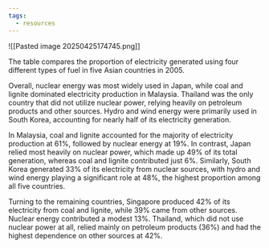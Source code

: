 ```yaml
---
tags:
  - resources
---
```

![[Pasted image 20250425174745.png]]

The table compares the proportion of electricity generated using four different types of fuel in five Asian countries in 2005.

Overall, nuclear energy was most widely used in Japan, while coal and lignite dominated electricity production in Malaysia. Thailand was the only country that did not utilize nuclear power, relying heavily on petroleum products and other sources. Hydro and wind energy were primarily used in South Korea, accounting for nearly half of its electricity generation.

In Malaysia, coal and lignite accounted for the majority of electricity production at 61%, followed by nuclear energy at 19%. In contrast, Japan relied most heavily on nuclear power, which made up 49% of its total generation, whereas coal and lignite contributed just 6%. Similarly, South Korea generated 33% of its electricity from nuclear sources, with hydro and wind energy playing a significant role at 48%, the highest proportion among all five countries.

Turning to the remaining countries, Singapore produced 42% of its electricity from coal and lignite, while 39% came from other sources. Nuclear energy contributed a modest 13%. Thailand, which did not use nuclear power at all, relied mainly on petroleum products (36%) and had the highest dependence on other sources at 42%.